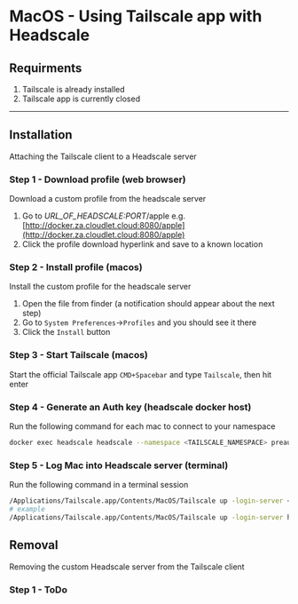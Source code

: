 # MacOS - Using Tailscale app with Headscale

## Requirments

1. Tailscale is already installed
2. Tailscale app is currently closed

---

## Installation

Attaching the Tailscale client to a Headscale server

### Step 1 - Download profile (web browser)

Download a custom profile from the headscale server

1. Go to *URL_OF_HEADSCALE:PORT*/apple
    e.g. [http://docker.za.cloudlet.cloud:8080/apple](http://docker.za.cloudlet.cloud:8080/apple)
2. Click the profile download hyperlink and save to a known location

### Step 2 - Install profile (macos)

Install the custom profile for the headscale server

1. Open the file from finder (a notification should appear about the next step)
2. Go to `System Preferences`->`Profiles` and you should see it there
3. Click the `Install` button

### Step 3 - Start Tailscale (macos)

Start the official Tailscale app
`CMD+Spacebar` and type `Tailscale`, then hit enter

### Step 4 - Generate an Auth key (headscale docker host)

Run the following command for each mac to connect to your namespace

```bash
docker exec headscale headscale --namespace <TAILSCALE_NAMESPACE> preauthkeys create --reusable --expiration 24h
```

### Step 5 - Log Mac into Headscale server (terminal)

Run the following command in a terminal session

```bash
/Applications/Tailscale.app/Contents/MacOS/Tailscale up -login-server <URL_OF_HEADSCALE:PORT> --accept-routes --authkey <AUTHKEY_GENERATED_ON_HEADCSCALE_SERVER>
# example
/Applications/Tailscale.app/Contents/MacOS/Tailscale up -login-server http://docker.za.cloudlet.cloud:8080 --accept-routes --authkey 23a6cd86968c00a79a220e48100efa144f7e7868c729dba7
```

## Removal

Removing the custom Headscale server from the Tailscale client

### Step 1 - ToDo
